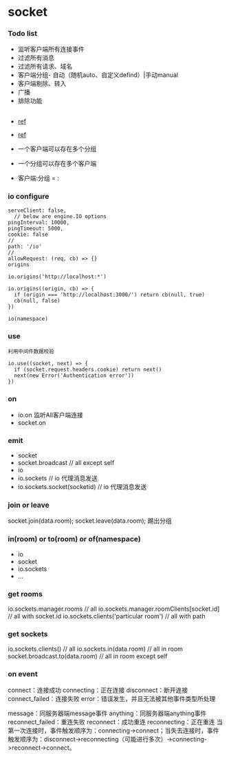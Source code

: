 # socket

### Todo list
- 监听客户端所有连接事件
- 过滤所有消息
- 过滤所有请求、域名
- 客户端分组- 自动（随机auto、自定义defind）|手动manual
- 客户端剔除、转入
- 广播
- 排除功能

##
- [ref](https://www.w3cschool.cn/socket/socket-odxe2egl.html)
- [ref](https://blog.csdn.net/function__/article/details/73089504)

- 一个客户端可以存在多个分组
- 一个分组可以存在多个客户端
- 客户端:分组 = *:*

### io configure
```
serveClient: false,
  // below are engine.IO options
pingInterval: 10000,
pingTimeout: 5000,
cookie: false
//
path: '/io'
//
allowRequest: (req, cb) => {}
origins

```
```
io.origins('http://localhost:*')

io.origins((origin, cb) => {
  if (origin === 'http://localhost:3000/') return cb(null, true)
  cb(null, false)
})

io(namespace)
```

### use
```
利用中间件数据校验

io.use((socket, next) => {
  if (socket.request.headers.cookie) return next()
  next(new Error('Authentication error'))
})
```

### on
- io.on 监听All客户端连接
- socket.on


### emit
- socket
- socket.broadcast // all except self
- io
- io.sockets  // io  代理消息发送
- io.sockets.socket(socketid) // io  代理消息发送


### join or leave
socket.join(data.room);
socket.leave(data.room); 踢出分组

### in(room) or to(room) or of(namespace)
- io
- socket
- io.sockets
- ...

### get rooms
io.sockets.manager.rooms // all
io.sockets.manager.roomClients[socket.id] // all with socket.id
io.sockets.clients('particular room') // all with path


### get sockets
io.sockets.clients()  // all
io.sockets.in(data.room) // all in room
socket.broadcast.to(data.room) // all in room except self


### on event
connect：连接成功
connecting：正在连接
disconnect：断开连接
connect_failed：连接失败
error：错误发生，并且无法被其他事件类型所处理

message：同服务器端message事件
anything：同服务器端anything事件
reconnect_failed：重连失败
reconnect：成功重连
reconnecting：正在重连
当第一次连接时，事件触发顺序为：connecting->connect；当失去连接时，事件触发顺序为：disconnect->reconnecting（可能进行多次）->connecting->reconnect->connect。